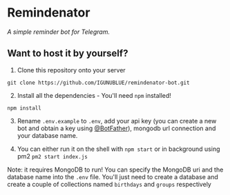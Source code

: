 # Remindenator

_A simple reminder bot for Telegram._

## Want to host it by yourself?

1. Clone this repository onto your server

```
git clone https://github.com/IGUNUBLUE/remindenator-bot.git
```

2. Install all the dependencies - You'll need `npm` installed!

```
npm install
```

3. Rename `.env.example` to `.env`, add your api key (you can create a new bot and obtain a key using [@BotFather](http://t.me/BotFather)), mongodb url connection and your database name.

4. You can either run it on the shell with `npm start` or in background using pm2 `pm2 start index.js`

Note: it requires MongoDB to run! You can specify the MongoDB uri and the database name into the `.env` file. You'll just need to create a database and create a couple of collections named `birthdays` and `groups` respectively
